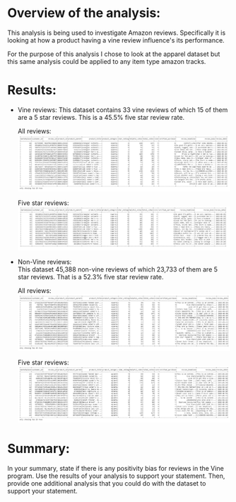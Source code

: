 # Overview of the analysis: 
This analysis is being used to investigate Amazon reviews. Specifically it is looking at how a product having a vine review influence's its performance.

For the purpose of this analysis I chose to look at the apparel dataset but this same analysis could be applied to any item type amazon tracks.

# Results:

- Vine reviews: 
    This dataset contains 33 vine reviews of which 15 of them are a 5 star reviews. This is a 45.5% five star review rate.

    All reviews:
    ![Vine_reviews](https://github.com/ethomas33/Amazon_Vine_Analysis/blob/997a149389b8ff992cd1ce4ca7ee2bb83ab63e59/Challenge/Vine_reviews.PNG)

    Five star reviews: 
    ![Vine_5star_reviews](https://github.com/ethomas33/Amazon_Vine_Analysis/blob/997a149389b8ff992cd1ce4ca7ee2bb83ab63e59/Challenge/Vine_5star_reviews.PNG)    
    
- Non-Vine reviews:    
    This dataset 45,388 non-vine reviews of which 23,733 of them are 5 star reviews. That is a 52.3% five star review rate.

    All reviews:
    ![NonVine_reviews](https://github.com/ethomas33/Amazon_Vine_Analysis/blob/997a149389b8ff992cd1ce4ca7ee2bb83ab63e59/Challenge/NonVine_reviews.PNG)

    Five star reviews: 
    ![NonVine_5star_reviews](https://github.com/ethomas33/Amazon_Vine_Analysis/blob/997a149389b8ff992cd1ce4ca7ee2bb83ab63e59/Challenge/NonVine_5star_reviews.PNG)   


# Summary: 

In your summary, state if there is any positivity bias for reviews in the Vine program. Use the results of your analysis to support your statement. Then, provide one additional analysis that you could do with the dataset to support your statement.